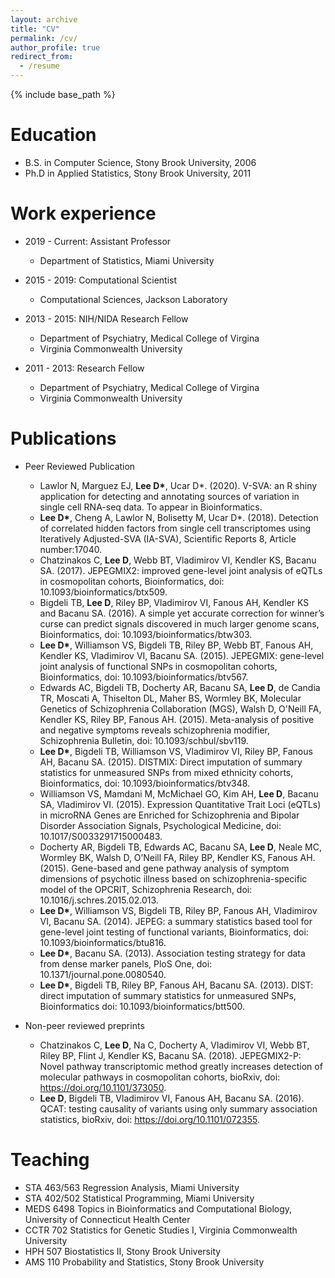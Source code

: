 ```yaml
---
layout: archive
title: "CV"
permalink: /cv/
author_profile: true
redirect_from:
  - /resume
---
```


{% include base_path %}

Education
======
* B.S. in Computer Science, Stony Brook University, 2006
* Ph.D in Applied Statistics, Stony Brook University, 2011

Work experience
======
* 2019 - Current: Assistant Professor
  * Department of Statistics, Miami University

* 2015 - 2019: Computational Scientist
  * Computational Sciences, Jackson Laboratory

* 2013 - 2015: NIH/NIDA Research Fellow
  * Department of Psychiatry, Medical College of Virgina
  * Virginia Commonwealth University

* 2011 - 2013: Research Fellow
  * Department of Psychiatry, Medical College of Virgina
  * Virginia Commonwealth University

Publications
======
* Peer Reviewed Publication
  * Lawlor N, Marguez EJ, __Lee D&ast;__, Ucar D&ast;. (2020). V-SVA: an R shiny application for detecting and annotating sources of variation in single cell RNA-seq data. To appear in Bioinformatics.
  * __Lee D&ast;__, Cheng A, Lawlor N, Bolisetty M, Ucar D&ast;. (2018). Detection of correlated hidden factors from single cell transcriptomes using Iteratively Adjusted-SVA (IA-SVA), Scientific Reports 8, Article number:17040.
  * Chatzinakos C, __Lee D__, Webb BT, Vladimirov VI, Kendler KS, Bacanu SA. (2017). JEPEGMIX2: improved gene-level joint analysis of eQTLs in cosmopolitan cohorts, Bioinformatics, doi: 10.1093/bioinformatics/btx509.
  * Bigdeli TB, __Lee D__, Riley BP, Vladimirov VI, Fanous AH, Kendler KS and Bacanu SA. (2016). A simple yet accurate correction for winner’s curse can predict signals discovered in much larger genome scans, Bioinformatics, doi: 10.1093/bioinformatics/btw303.
  * __Lee D&ast;__, Williamson VS, Bigdeli TB, Riley BP, Webb BT, Fanous AH, Kendler KS, Vladimirov VI, Bacanu SA. (2015). JEPEGMIX: gene-level joint analysis of functional SNPs in cosmopolitan cohorts, Bioinformatics, doi: 10.1093/bioinformatics/btv567.
  * Edwards AC, Bigdeli TB, Docherty AR, Bacanu SA, __Lee D__, de Candia TR, Moscati A, Thiselton DL, Maher BS, Wormley BK, Molecular Genetics of Schizophrenia Collaboration (MGS), Walsh D, O'Neill FA, Kendler KS, Riley BP, Fanous AH. (2015). Meta-analysis of positive and negative symptoms reveals schizophrenia modifier, Schizophrenia Bulletin, doi: 10.1093/schbul/sbv119.
  * __Lee D&ast;__, Bigdeli TB, Williamson VS, Vladimirov VI, Riley BP, Fanous AH, Bacanu SA. (2015). DISTMIX: Direct imputation of summary statistics for unmeasured SNPs from mixed ethnicity cohorts, Bioinformatics, doi: 10.1093/bioinformatics/btv348.
  * Williamson VS, Mamdani M, McMichael GO, Kim AH, __Lee D__, Bacanu SA, Vladimirov VI. (2015). Expression Quantitative Trait Loci (eQTLs) in microRNA Genes are Enriched for Schizophrenia and Bipolar Disorder Association Signals, Psychological Medicine, doi: 10.1017/S0033291715000483.
  * Docherty AR, Bigdeli TB, Edwards AC, Bacanu SA, __Lee D__, Neale MC, Wormley BK, Walsh D, O’Neill FA, Riley BP, Kendler KS, Fanous AH. (2015). Gene-based and gene pathway analysis of symptom dimensions of psychotic illness based on schizophrenia-specific model of the OPCRIT, Schizophrenia Research, doi: 10.1016/j.schres.2015.02.013.
  * __Lee D&ast;__, Williamson VS, Bigdeli TB, Riley BP, Fanous AH, Vladimirov VI, Bacanu SA. (2014). JEPEG: a summary statistics based tool for gene-level joint testing of functional variants, Bioinformatics, doi: 10.1093/bioinformatics/btu816.
  * __Lee D&ast;__, Bacanu SA. (2013). Association testing strategy for data from dense marker panels, PloS One, doi: 10.1371/journal.pone.0080540.
  * __Lee D&ast;__, Bigdeli TB, Riley BP, Fanous AH, Bacanu SA. (2013). DIST: direct imputation of summary statistics for unmeasured SNPs, Bioinformatics doi: 10.1093/bioinformatics/btt500.

* Non-peer reviewed preprints
  * Chatzinakos C, __Lee D__, Na C, Docherty A, Vladimirov VI, Webb BT, Riley BP, Flint J, Kendler KS,
 Bacanu SA. (2018). JEPEGMIX2-P: Novel pathway transcriptomic method greatly increases detection of
 molecular pathways in cosmopolitan cohorts, bioRxiv, doi: https://doi.org/10.1101/373050.
  * __Lee D__, Bigdeli TB, Vladimirov VI, Fanous AH, Bacanu SA. (2016). QCAT: testing causality of variants using only summary association statistics, bioRxiv, doi: https://doi.org/10.1101/072355.



<!--
  <ul>{% for post in site.publications %}
    {% include archive-single-cv.html %}
  {% endfor %}</ul>
-->

Teaching
======
* STA 463/563 Regression Analysis, Miami University
* STA 402/502 Statistical Programming, Miami University
* MEDS 6498 Topics in Bioinformatics and Computational Biology, University of Connecticut Health Center
* CCTR 702 Statistics for Genetic Studies I, Virginia Commonwealth University
* HPH 507 Biostatistics II, Stony Brook University
* AMS 110 Probability and Statistics, Stony Brook University

<!--
  <ul>{% for post in site.teaching %}
    {% include archive-single-cv.html %}
  {% endfor %}</ul>
-->

<!--
Talks
======
  <ul>{% for post in site.talks %}
    {% include archive-single-talk-cv.html %}
  {% endfor %}</ul>
-->

<!--
Service and leadership
======
* 
-->
